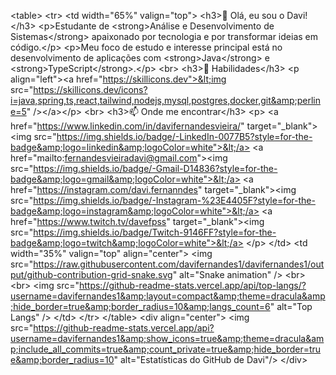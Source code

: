 &lt;table>
&lt;tr>
&lt;td width="65%" valign="top">
&lt;h3>👋 Olá, eu sou o Davi!&lt;/h3>
&lt;p>Estudante de &lt;strong>Análise e Desenvolvimento de Sistemas&lt;/strong> apaixonado por tecnologia e por transformar ideias em código.&lt;/p>
&lt;p>Meu foco de estudo e interesse principal está no desenvolvimento de aplicações com &lt;strong>Java&lt;/strong> e &lt;strong>TypeScript&lt;/strong>.&lt;/p>
&lt;br>
&lt;h3>🚀 Habilidades&lt;/h3>
&lt;p align="left">&lt;a href="https://skillicons.dev">&lt;img src="https://skillicons.dev/icons?i=java,spring,ts,react,tailwind,nodejs,mysql,postgres,docker,git&amp;perline=5" />&lt;/a>&lt;/p>
&lt;br>
&lt;h3>📫 Onde me encontrar&lt;/h3>
&lt;p>
&lt;a href="https://www.linkedin.com/in/davifernandesvieira/" target="_blank">&lt;img src="https://img.shields.io/badge/-LinkedIn-0077B5?style=for-the-badge&amp;logo=linkedin&amp;logoColor=white">&lt;/a>
&lt;a href="mailto:fernandesvieiradavi@gmail.com">&lt;img src="https://img.shields.io/badge/-Gmail-D14836?style=for-the-badge&amp;logo=gmail&amp;logoColor=white">&lt;/a>
&lt;a href="https://instagram.com/davi.fernanndes" target="_blank">&lt;img src="https://img.shields.io/badge/-Instagram-%23E4405F?style=for-the-badge&amp;logo=instagram&amp;logoColor=white">&lt;/a>
&lt;a href="https://www.twitch.tv/davefpss" target="_blank">&lt;img src="https://img.shields.io/badge/Twitch-9146FF?style=for-the-badge&amp;logo=twitch&amp;logoColor=white">&lt;/a>
&lt;/p>
&lt;/td>
&lt;td width="35%" valign="top" align="center">
&lt;img src="https://raw.githubusercontent.com/davifernandes1/davifernandes1/output/github-contribution-grid-snake.svg" alt="Snake animation" />
&lt;br>&lt;br>
&lt;img src="https://github-readme-stats.vercel.app/api/top-langs/?username=davifernandes1&amp;layout=compact&amp;theme=dracula&amp;hide_border=true&amp;border_radius=10&amp;langs_count=6" alt="Top Langs" />
&lt;/td>
&lt;/tr>
&lt;/table>
&lt;div align="center">
&lt;img src="https://github-readme-stats.vercel.app/api?username=davifernandes1&amp;show_icons=true&amp;theme=dracula&amp;include_all_commits=true&amp;count_private=true&amp;hide_border=true&amp;border_radius=10" alt="Estatísticas do GitHub de Davi"/>
&lt;/div>
